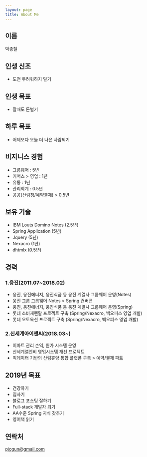 ```yaml
---
layout: page
title: About Me
---
```


## 이름
박종철

## 인생 신조
 - 도전 두려워하지 말기

## 인생 목표
- 잘때도 돈벌기

## 하루 목표
- 어제보다 오늘 더 나은 사람되기

## 비지니스 경험
- 그룹웨어 : 5년
- 커머스 > 영업 : 1년
- 유통 : 1년
- 관리회계 : 0.5년
- 공공(산림청/예약결제) > 0.5년

## 보유 기술
- IBM Louts Domino Notes (2.5년)
- Spring Application (5년)
- Jquery (5년)
- Nexacro (1년)
- dhtmlx (0.5년)

## 경력

### 1.웅진(2011.07~2018.02)
- 웅진, 웅진에너지, 웅진식품 등 웅진 계열사 그룹웨어 운영(Notes)
- 웅진 그룹 그룹웨어 Notes > Spring 컨버젼
- 웅진, 웅진에너지, 웅진식품 등 웅진 계열사 그룹웨어 운영(Spring)
- 롯데 소비재렌탈 프로젝트 구축 (Spring/Nexacro, 백오피스 영업 개발)
- 롯데 오토옥션 프로젝트 구축 (Spring/Nexacro, 백오피스 영업 개발)

### 2.신세계아이앤씨(2018.03~)
- 이마트 관리 손익, 원가 시스템 운영
- 신세계앨앤비 영업시스템 개선 프로젝트
- 빅데이터 기반의 산림휴양 통합 플랫폼 구축 > 예약/결재 파트

## 2019년 목표
- 건강하기
- 집사기
- 블로그 포스팅 잘하기
- Full-stack 개발자 되기
- AA수준 Spring 지식 갖추기
- 영어책 읽기

## 연락처
pjcgun@gmail.com
